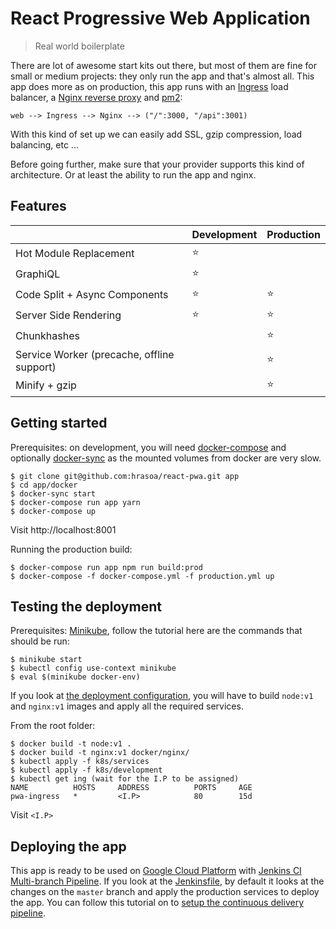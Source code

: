 # React Progressive Web Application

> Real world boilerplate

There are lot of awesome start kits out there, but most of them are fine for small or medium projects: they only run the app and that's almost all. This app does more as on production, this app runs with an [Ingress](https://kubernetes.io/docs/concepts/services-networking/ingress/) load balancer, a [Nginx reverse proxy](https://www.nginx.com/resources/wiki/) and [pm2](http://pm2.keymetrics.io/):

```web --> Ingress --> Nginx --> ("/":3000, "/api":3001)```

With this kind of set up we can easily add SSL, gzip compression, load balancing, etc ...

Before going further, make sure that your provider supports this kind of architecture. Or at least the ability to run the app and nginx.

## Features

| | Development | Production
--- | --- | ---
Hot Module Replacement | :star: |
GraphiQL | :star: |
Code Split + Async Components | :star: | :star:
Server Side Rendering | :star: | :star:
Chunkhashes | | :star:
Service Worker (precache, offline support) | | :star:
Minify + gzip | | :star:

## Getting started

Prerequisites: on development, you will need [docker-compose](https://docs.docker.com/compose/) and optionally [docker-sync](http://docker-sync.io/) as the mounted volumes from docker are very slow.

    $ git clone git@github.com:hrasoa/react-pwa.git app
    $ cd app/docker
    $ docker-sync start
    $ docker-compose run app yarn
    $ docker-compose up

Visit http://localhost:8001

Running the production build:

    $ docker-compose run app npm run build:prod
    $ docker-compose -f docker-compose.yml -f production.yml up
    
  
## Testing the deployment

Prerequisites: [Minikube](https://kubernetes.io/docs/tutorials/stateless-application/hello-minikube/), follow the tutorial here are the commands that should be run:

    $ minikube start
    $ kubectl config use-context minikube
    $ eval $(minikube docker-env)
    
If you look at [the deployment configuration](https://github.com/hrasoa/react-pwa/blob/master/k8s/development/app.yml), you will have to build ```node:v1``` and ```nginx:v1``` images and apply all the required services. 

From the root folder:

    $ docker build -t node:v1 .
    $ docker build -t nginx:v1 docker/nginx/
    $ kubectl apply -f k8s/services
    $ kubectl apply -f k8s/development
    $ kubectl get ing (wait for the I.P to be assigned)
    NAME          HOSTS     ADDRESS          PORTS     AGE
    pwa-ingress   *         <I.P>            80        15d
    
Visit ```<I.P>```

## Deploying the app

This app is ready to be used on [Google Cloud Platform](https://cloud.google.com/) with [Jenkins CI Multi-branch Pipeline](https://jenkins.io/doc/book/pipeline/multibranch/). 
If you look at the [Jenkinsfile](https://github.com/hrasoa/react-pwa/blob/master/Jenkinsfile), by default it looks at the changes on the ```master``` branch and apply the production services to deploy the app.
You can follow this tutorial on to [setup the continuous delivery pipeline](https://cloud.google.com/solutions/continuous-delivery-jenkins-container-engine).
   

